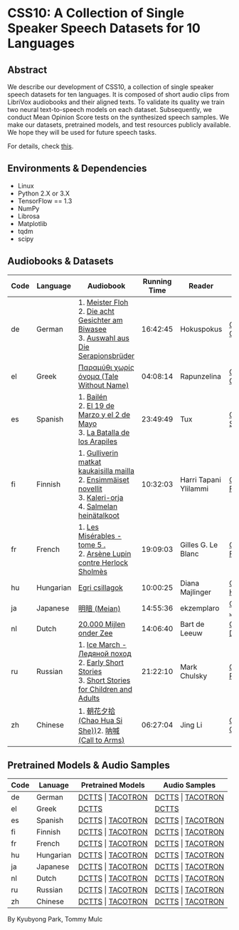 # CSS10: A Collection of Single Speaker Speech Datasets for 10 Languages

## Abstract
We describe our development of CSS10, a collection of single
speaker speech datasets for ten languages. It is composed of
short audio clips from LibriVox audiobooks and their aligned
texts. To validate its quality we train two neural text-to-speech
models on each dataset. Subsequently, we conduct Mean Opinion
Score tests on the synthesized speech samples. We make our
datasets, pretrained models, and test resources publicly available.
We hope they will be used for future speech tasks.

For details, check [this](css10.v.1.0.pdf).

## Environments & Dependencies

* Linux
* Python 2.X or 3.X
* TensorFlow == 1.3
* NumPy
* Librosa
* Matplotlib
* tqdm
* scipy

## Audiobooks & Datasets

|Code|Language|Audiobook|Running Time|Reader|Dataset|
|--|--|--|--|--|--|
|de|German|1. [Meister Floh](https://librivox.org/meister-floh-by-eta-hoffmann/) <br>2. [Die acht Gesichter am Biwasee](https://librivox.org/die-acht-gesichter-am-biwasee-by-max-dauthendey/) <br>3. [Auswahl aus Die Serapionsbrüder](https://librivox.org/die-serapionsbrueder-by-eta-hoffmann/)|16:42:45|Hokuspokus |[CSS German](http://kaggle.com/bryanpark/german-single-speaker-speech-dataset)|
|el|Greek|[Παραμύθι χωρίς όνομα (Tale Without Name)](https://librivox.org/paramythi-horis-onoma-by-penelope-delta/)|04:08:14| Rapunzelina|[CSS Greek](http://kaggle.com/bryanpark/greek-single-speaker-speech-dataset)|
|es|Spanish|1. [Bailén](https://librivox.org/bailen-by-benito-perez-galdos/) <br>2. [El 19 de Marzo y el 2 de Mayo](https://librivox.org/el-19-de-marzo-y-el-2-de-mayo-by-benito-perez-galdos/)<br>3. [La Batalla de los Arapiles](https://librivox.org/la-batalla-de-los-arapiles-by-benito-perez-galdos/)|23:49:49|Tux  |[CSS Spanish](http://kaggle.com/bryanpark/spanish-single-speaker-speech-dataset)|
|fi|Finnish|1. [Gulliverin matkat kaukaisilla mailla](https://librivox.org/gulliverin-matkat-kaukaisilla-mailla-by-jonathan-swift/) <br>2. [Ensimmäiset novellit](https://librivox.org/ensimmaeiset-novellit-by-juhani-aho/) <br>3. [Kaleri-orja](https://librivox.org/kaleri-orja-by-heinrich-zschokke/) <br>4. [Salmelan heinätalkoot](https://librivox.org/salmelan-heinaetalkoot-by-olli-wuorinen/)|10:32:03|Harri Tapani Ylilammi  |[CSS Finnish](http://kaggle.com/bryanpark/finnish-single-speaker-speech-dataset)|
|fr|French|1. [Les Misérables - tome 5 .](https://librivox.org/les-miserables-tome-5-jean-valjean-by-victor-hugo/)<br> 2. [Arsène Lupin contre Herlock Sholmès](https://librivox.org/arsene-lupin-contre-herlock-sholmes-by-maurice-leblanc/)|19:09:03|Gilles G. Le Blanc |[CSS French](http://kaggle.com/bryanpark/french-single-speaker-speech-dataset)|
|hu|Hungarian|[Egri csillagok](https://librivox.org/egri-csillagok-by-geza-gardonyi/)|10:00:25|   Diana Majlinger|[CSS Hungarian](http://kaggle.com/bryanpark/hungarian-single-speaker-speech-dataset)|
|ja|Japanese|[明暗 (Meian)](https://librivox.org/meian-by-soseki-natsume/)|14:55:36|ekzemplaro|[CSS Japanese](http://kaggle.com/bryanpark/japanese-single-speaker-speech-dataset)|
|nl|Dutch|[20.000 Mijlen onder Zee](https://librivox.org/20-000-mijlen-onder-zee-by-jules-verne/)|14:06:40|Bart de Leeuw  |[CSS Dutch](http://kaggle.com/bryanpark/dutch-single-speaker-speech-dataset)|
|ru|Russian|1. [Ice March - Ледяной поход](https://librivox.org/ice-march-by-roman-gul/)<br>2. [Early Short Stories](https://librivox.org/early-short-stories-by-zeev-jabotinsky/) <br>3. [Short Stories for Children and Adults](https://librivox.org/p-short-stories-for-children-and-adults-by-vsevolod-garshin/)|21:22:10 |Mark Chulsky|[CSS Russian](http://kaggle.com/bryanpark/russian-single-speaker-speech-dataset)|
|zh|Chinese|1. [朝花夕拾 (Chao Hua Si She))](https://librivox.org/chao-hua-si-she-by-lu-xun/)<bt>2. [呐喊 (Call to Arms)](https://librivox.org/call-to-arms-by-xun-lu/)|06:27:04|Jing Li |[CSS Chinese](http://kaggle.com/bryanpark/chinese-single-speaker-speech-dataset)|


## Pretrained Models & Audio Samples

|Code|Lanuage|Pretrained Models|Audio Samples|
|--|--|--|--|
|de|German|[DCTTS](https://www.dropbox.com/s/nfwv48bnovidnod/de_logdir.zip?dl=0) \| [TACOTRON](https://www.dropbox.com/s/81dt66qylfskw1g/de_logdir.zip?dl=0)|[DCTTS](https://soundcloud.com/kyubyong-park/sets/ms10_de_d) \| [TACOTRON](https://soundcloud.com/kyubyong-park/sets/ms10_de_t)|
|el|Greek|[DCTTS](https://www.dropbox.com/s/sd92n1k374p8fks/el_logdir.zip?dl=0)|[DCTTS](https://soundcloud.com/kyubyong-park/sets/ms10_el_d)|
|es|Spanish|[DCTTS](https://www.dropbox.com/s/eyx8fztqulnhijr/es_logdir.zip?dl=0) \| [TACOTRON](https://www.dropbox.com/s/eyx8fztqulnhijr/es_logdir.zip?dl=0)|[DCTTS](https://soundcloud.com/kyubyong-park/sets/ms10_es_d) \| [TACOTRON](https://soundcloud.com/kyubyong-park/sets/ms10_es_t)|
|fi|Finnish|[DCTTS](https://www.dropbox.com/s/n6uiy9rdvfv6bpy/fi_logdir.zip?dl=0) \| [TACOTRON](https://www.dropbox.com/s/oqa36ixagwvrao3/fi_logdir.zip?dl=0)|[DCTTS](https://soundcloud.com/kyubyong-park/sets/ms10_fi_d) \| [TACOTRON](https://soundcloud.com/kyubyong-park/sets/ms10_nl_t)|
|fr|French|[DCTTS](https://www.dropbox.com/s/6zpcqzu6hbxg2eb/fr_logdir.zip?dl=0) \| [TACOTRON](https://www.dropbox.com/s/2vaa73jbjyhcfhl/fr_logdir.zip?dl=0)|[DCTTS](https://soundcloud.com/kyubyong-park/sets/ms10_fr_d) \| [TACOTRON](https://soundcloud.com/kyubyong-park/sets/ms10_fr_t)|
|hu|Hungarian|[DCTTS](https://www.dropbox.com/s/gtzzf79c351ovre/hu_logdir.zip?dl=0) \| [TACOTRON](https://www.dropbox.com/s/ogy6rqwirosf3mw/hu_logdir.zip?dl=0)|[DCTTS](https://soundcloud.com/kyubyong-park/sets/ms10_hu_d) \| [TACOTRON](https://soundcloud.com/kyubyong-park/sets/ms10_hu_t)|
|ja|Japanese|[DCTTS](https://www.dropbox.com/s/dkva7kc4r72pz3z/ja_logdir.zip?dl=0) \| [TACOTRON](https://www.dropbox.com/s/gh1wyfhnyf1j4fb/ja_logdir.zip?dl=0)|[DCTTS](https://soundcloud.com/kyubyong-park/sets/ms10_ja_d) \| [TACOTRON](https://soundcloud.com/kyubyong-park/sets/ms10_ja_t)|
|nl|Dutch|[DCTTS](https://www.dropbox.com/s/dgmx28zh82187cs/nl_logdir.zip?dl=0) \| [TACOTRON](https://www.dropbox.com/s/30l4xpt0xedd58n/nl_logdir.zip?dl=0)|[DCTTS](https://soundcloud.com/kyubyong-park/sets/ms10_nl_d) \| [TACOTRON](https://soundcloud.com/kyubyong-park/sets/ms10_nl_t)|
|ru|Russian|[DCTTS](https://www.dropbox.com/s/0u6q3mv2qhbgwei/ru_logdir.zip?dl=0) \| [TACOTRON](https://www.dropbox.com/s/mg5jv06p8ucwq6s/ru_logdir.zip?dl=0)|[DCTTS](https://soundcloud.com/kyubyong-park/sets/ms10_ru_d) \| [TACOTRON](https://soundcloud.com/kyubyong-park/sets/ms10_ru_t)|
|zh|Chinese|[DCTTS](https://www.dropbox.com/s/coy57a9ueenq9sk/zh_logdir.zip?dl=0) \| [TACOTRON](https://www.dropbox.com/s/7wf4hd73f4nc1dk/zh_logdir.zip?dl=0)|[DCTTS](https://soundcloud.com/kyubyong-park/sets/ms10_zh_d) \| [TACOTRON](https://soundcloud.com/kyubyong-park/sets/ms10_zh_t)|



By Kyubyong Park, Tommy Mulc
